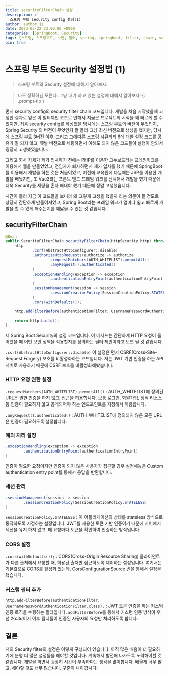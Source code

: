 ```yaml
---
title: securityFilterChain 설정
description: >-
  스프링 부트 security config 설정(1)
author: author_js
date: 2023-03-22 23:00:00 +0900
categories: [SpringBoot, Security]
tags: [스프링, 스프링부트, 보안, 필터, spring, springboot, filter, chain, setting, config]
pin: true
---
```


# 스프링 부트 Security 설정법 (1)
> 스프링 부트의 Security 설정에 대해서 알아보자.

> 나도 정확하겐 모른다. 그냥 내가 하고 있는 설정에 대해서 알아보자!
{: .prompt-tip }

먼저 security config의 security filter chain 코드입니다. 개발을 처음 시작했을때 고생한 결과로 얻은 이 필터체인 코드로 인해서 지금은
프로젝트의 시작을 꽤 빠르게 할 수 있지만, 처음 security config를 작성했을 당시에는 스프링 부트의 버전이 무엇인지, Spring Security 의 버전이
무엇인지 잘 몰라 그냥 최신 버전으로 생성을 했지만, 당시에 스프링 부트 3버전 이후, 그리고 그에따른 스프링 시큐리티 6에 대한 설정 코드를
공유가 잘 되지 않고, 옛날 버전으로 세팅하면서 이해도 되지 않은 코드들이 실행이 안되서 굉장히 고생했었습니다.

그리고 회사 자체가 제가 입사하기 전에는 PHP를 이용한 그누보드라는 프레임워크를 이용해서 웹을 만들었었고, 전임자가 퇴사하면서 제가 입사를 했기 때문에
SpringBoot를 이용해서 개발을 하는 것은 처음이었고, 이전에 교육원에 다닐때는 JSP를 이용한 개발을 배웠지만, 또 Vue3라는 프론트 엔드 프레임 워크를
선택해서 개발을 했기 때문에 더욱 Security를 세팅을 혼자 해내야 했기 때문에 정말 고생했습니다.

시간이 흘러 지금 이 코드들을 보니까 왜 그렇게 고생을 했을까 라는 의문이 들 정도로 상당히 간단하게 만들어져있고, Spring Boot라는 프레임 워크가
얼마나 쉽고 빠르게 개발을 할 수 있게 해주는지를 깨닳을 수 있는 것 같습니다.

## securityFilterChain
```java
@Bean
public SecurityFilterChain securityFilterChain(HttpSecurity http) throws Exception {
    http
            .csrf(AbstractHttpConfigurer::disable)
            .authorizeHttpRequests(authorize -> authorize
                    .requestMatchers(AUTH_WHITELIST).permitAll()
                    .anyRequest().authenticated()
            )
            .exceptionHandling(exception -> exception
                    .authenticationEntryPoint(authenticationEntryPoint)
            )
            .sessionManagement(session -> session
                    .sessionCreationPolicy(SessionCreationPolicy.STATELESS)
            )
            .cors(withDefaults());

    http.addFilterBefore(authenticationFilter, UsernamePasswordAuthenticationFilter.class);

    return http.build();
}
```

제 Spring Boot Security의 설정 코드입니다. 이 메서드는 간단하게 HTTP 요청이 들어왔을 때 어떤 보안 정책을 적용할지를 정의하는 필터 체인이라고
보면 될 것 같습니다.

`.csrf(AbstractHttpConfigurer::disable)` 이 설정은 먼저 CSRF(Cross-Site-Request Forgery) 보호를 비활성화하는 코드입니다. 저는 JWT
기반 인증을 하는 API 서버로 사용하기 때문에 CSRF 보호를 비활성화해놨습니다.

### HTTP 요청 권한 설정
`.requestMatchers(AUTH_WHITELIST).permitAll()` : AUTH_WHITELIST에 정의된 URL은 권한 인증을 하지 않고, 접근을 허용합니다. 보통 로그인,
회원가입, 정적 리소스 등 인증이 필요하지 않고 공개되어야 하는 엔드포인트를 지정해서 허용합니다.

`.anyRequest().authenticated()` : AUTH_WHITELIST에 정의되지 않은 모든 URL은 인증이 필요하도록 설정합니다.

### 예외 처리 설정
```java
.exceptionHandling(exception -> exception
        .authenticationEntryPoint(authenticationEntryPoint)
)
```
인증이 필요한 요청이지만 인증이 되지 않은 사용자가 접근할 경우 설정해놓은 Custom authentication entry point를 통해서 응답을 반환합니다.

### 세션 관리
```java
.sessionManagement(session -> session
        .sessionCreationPolicy(SessionCreationPolicy.STATELESS)
)
```

`SessionCreationPolicy.STATELESS` : 이 어플리케이션의 상태를 stateless 방식으로 동작하도록 지정하는 설정입니다. JWT를 사용한 토큰 기반
인증이기 때문에 서버에서 세션을 유지 하지 않고, 매 요청마다 토큰을 확인하여 인증하는 방식입니다.

### CORS 설정
`.cors(withDefaults());` : CORS(Cross-Origin Resource Sharing) 클라이언트가 다른 출처에서 요청할 때, 허용된 출처만 접근하도록 제어하는
설정입니다. 여기서는 기본값으로 CORS를 활성화 했는데, CorsConfigurationSource 빈을 통해서 설정을 했습니다.

### 커스텀 필터 추가
`http.addFilterBefore(authenticationFilter, UsernamePasswordAuthenticationFilter.class);` : JWT 토큰 인증을 하는 커스텀 인증
로직을 수행하는 필터입니다. `addFilterBefore`를 통해서 커스텀 인증 방식이 우선 처리되어서 이후 필터들이 인증된 사용자의 요청만 처리하도록 합니다.

## 결론
저의 Security filter의 설정은 이렇게 구성되어 있습니다. 아직 많은 배움이 더 필요하기에 분명 더 많은 설정들을 해야할 것입니다. 계속해서 발전해
나가도록 노력해야할 것 같습니다. 개발을 하면서 굉장히 시간이 부족하다는 생각을 많이합니다. 배울게 너무 많고, 해야할 것도 너무 많습니다. 꾸준히 나아갑시다!